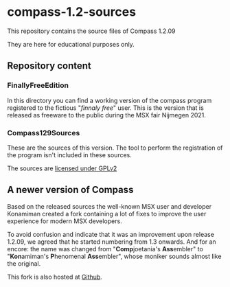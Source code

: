 # compass-1.2-sources
This repository contains the source files of Compass 1.2.09

They are here for educational purposes only.

## Repository content

### FinallyFreeEdition

In this directory you can find a working version of the compass program registered to the fictious "_finnaly free_" user. This is the version that is released as freeware to the public during the MSX fair Nijmegen 2021.


### Compass129Sources

These are the sources of this version.
The tool to perform the registration of the program isn't included in these sources.

The sources are [licensed under GPLv2](LICENSE)

## A newer version of Compass

Based on the released sources the well-known MSX user and developer Konamiman created a fork containing a lot of fixes to improve the user experience for modern MSX developers.

To avoid confusion and indicate that it was an improvement upon release 1.2.09, we agreed that he started numbering from 1.3 onwards.
And for an encore: the name was changed from "**Comp**joetania's **Ass**embler" to "**Kon**amiman's **P**henomenal **Ass**embler", whose moniker sounds almost like the original.

This fork is also hosted at [Github](https://github.com/Konamiman/Konpass/releases).
